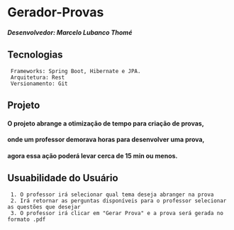 # Gerador-Provas

##### Desenvolvedor: Marcelo Lubanco Thomé

## Tecnologias
```
 Frameworks: Spring Boot, Hibernate e JPA.
 Arquitetura: Rest
 Versionamento: Git
```

## Projeto 
#### O projeto abrange a otimização de tempo para criação de provas,
#### onde um professor demorava horas para desenvolver uma prova,
#### agora essa ação poderá levar cerca de 15 min ou menos.

## Usuabilidade do Usuário
```
 1. O professor irá selecionar qual tema deseja abranger na prova 
 2. Irá retornar as perguntas disponíveis para o professor selecionar as questões que desejar
 3. O professor irá clicar em "Gerar Prova" e a prova será gerada no formato .pdf
```
